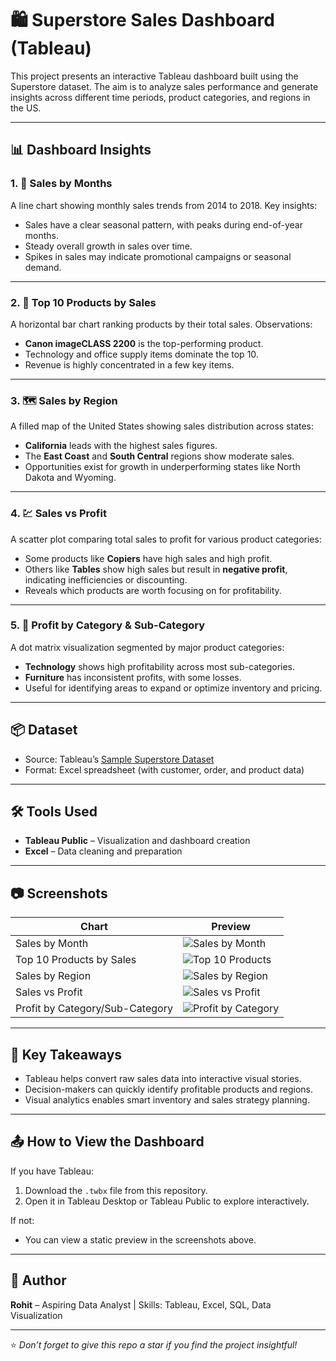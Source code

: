 # 🛍️ Superstore Sales Dashboard (Tableau)

This project presents an interactive Tableau dashboard built using the Superstore dataset. The aim is to analyze sales performance and generate insights across different time periods, product categories, and regions in the US.

---

## 📊 Dashboard Insights

### 1. 📅 Sales by Months
A line chart showing monthly sales trends from 2014 to 2018. Key insights:
- Sales have a clear seasonal pattern, with peaks during end-of-year months.
- Steady overall growth in sales over time.
- Spikes in sales may indicate promotional campaigns or seasonal demand.

---

### 2. 🥇 Top 10 Products by Sales
A horizontal bar chart ranking products by their total sales. Observations:
- **Canon imageCLASS 2200** is the top-performing product.
- Technology and office supply items dominate the top 10.
- Revenue is highly concentrated in a few key items.

---

### 3. 🗺️ Sales by Region
A filled map of the United States showing sales distribution across states:
- **California** leads with the highest sales figures.
- The **East Coast** and **South Central** regions show moderate sales.
- Opportunities exist for growth in underperforming states like North Dakota and Wyoming.

---

### 4. 💹 Sales vs Profit
A scatter plot comparing total sales to profit for various product categories:
- Some products like **Copiers** have high sales and high profit.
- Others like **Tables** show high sales but result in **negative profit**, indicating inefficiencies or discounting.
- Reveals which products are worth focusing on for profitability.

---

### 5. 🧮 Profit by Category & Sub-Category
A dot matrix visualization segmented by major product categories:
- **Technology** shows high profitability across most sub-categories.
- **Furniture** has inconsistent profits, with some losses.
- Useful for identifying areas to expand or optimize inventory and pricing.

---

## 📦 Dataset

- Source: Tableau’s [Sample Superstore Dataset](https://community.tableau.com/s/question/0D54T00000CWe0nSAD/sample-superstore-data-set)  
- Format: Excel spreadsheet (with customer, order, and product data)

---

## 🛠 Tools Used
- **Tableau Public** – Visualization and dashboard creation
- **Excel** – Data cleaning and preparation

---

## 📷 Screenshots

| Chart | Preview |
|-------|---------|
| Sales by Month | ![Sales by Month](images/sales_by_month.png) |
| Top 10 Products by Sales | ![Top 10 Products](images/top_10_products.png) |
| Sales by Region | ![Sales by Region](images/sales_by_region.png) |
| Sales vs Profit | ![Sales vs Profit](images/sales_vs_profit.png) |
| Profit by Category/Sub-Category | ![Profit by Category](images/profit_by_category.png) |

---

## 📌 Key Takeaways
- Tableau helps convert raw sales data into interactive visual stories.
- Decision-makers can quickly identify profitable products and regions.
- Visual analytics enables smart inventory and sales strategy planning.

---

## 📤 How to View the Dashboard
If you have Tableau:
1. Download the `.twbx` file from this repository.
2. Open it in Tableau Desktop or Tableau Public to explore interactively.

If not:
- You can view a static preview in the screenshots above.

---

## 🙌 Author
**Rohit** – Aspiring Data Analyst | Skills: Tableau, Excel, SQL, Data Visualization

---

⭐ *Don’t forget to give this repo a star if you find the project insightful!*

